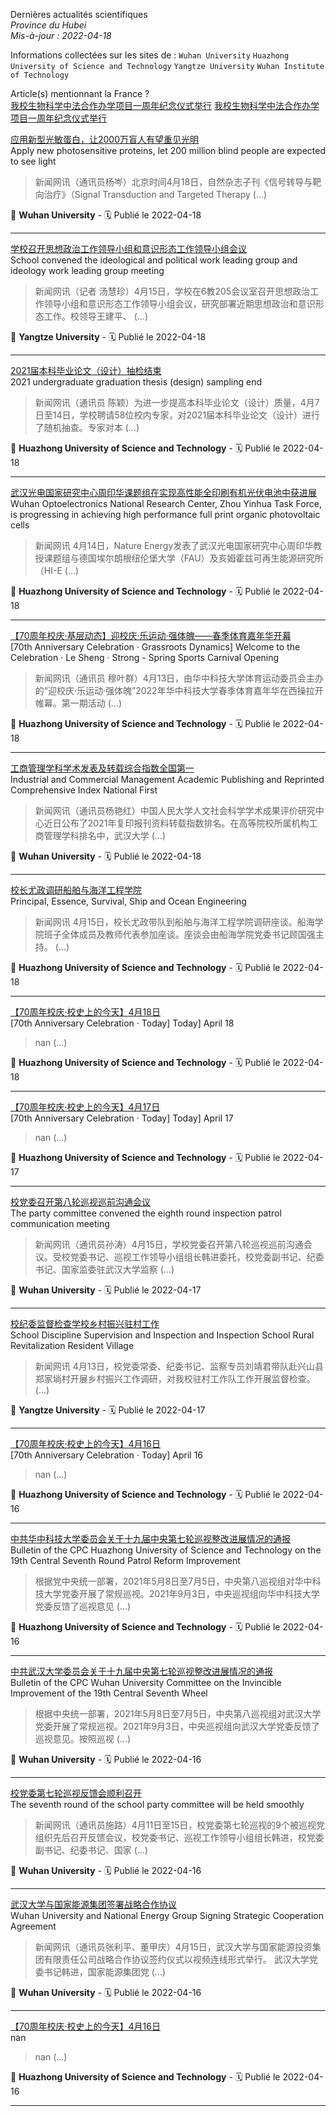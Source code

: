Dernières actualités scientifiques  
_Province du Hubei_<br/>
_Mis-à-jour : 2022-04-18_  
  
Informations collectées sur les sites de : `Wuhan University` `Huazhong University of Science and Technology` `Yangtze University` `Wuhan Institute of Technology`<br/>  
  
Article(s) mentionnant la France ?  
[我校生物科学中法合作办学项目一周年纪念仪式举行](http://news.hust.edu.cn/info/1002/44299.htm)    [我校生物科学中法合作办学项目一周年纪念仪式举行](info/1002/44299.htm)  
  
[应用新型光敏蛋白，让2000万盲人有望重见光明](http://news.whu.edu.cn/info/1015/66961.htm)  
Apply new photosensitive proteins, let 200 million blind people are expected to see light  
> 新闻网讯（通讯员杨岑）北京时间4月18日，自然杂志子刊《信号转导与靶向治疗》（Signal Transduction and Targeted Therapy  (...)  
  
📍 **Wuhan University** - 🗓️  Publié le 2022-04-18  
  * * *  
[学校召开思想政治工作领导小组和意识形态工作领导小组会议](http://news.yangtzeu.edu.cn/info/1003/30514.htm)  
School convened the ideological and political work leading group and ideology work leading group meeting  
> 新闻网讯（记者 汤慧珍）4月15日，学校在6教205会议室召开思想政治工作领导小组和意识形态工作领导小组会议，研究部署近期思想政治和意识形态工作。校领导王建平、 (...)  
  
📍 **Yangtze University** - 🗓️  Publié le 2022-04-18  
  * * *  
[2021届本科毕业论文（设计）抽检结束](http://news.hust.edu.cn/info/1003/44371.htm)  
2021 undergraduate graduation thesis (design) sampling end  
> 新闻网讯（通讯员 陈颖）为进一步提高本科毕业论文（设计）质量，4月7日至14日，学校聘请58位校内专家，对2021届本科毕业论文（设计）进行了随机抽查。专家对本 (...)  
  
📍 **Huazhong University of Science and Technology** - 🗓️  Publié le 2022-04-18  
  * * *  
[武汉光电国家研究中心周印华课题组在实现高性能全印刷有机光伏电池中获进展](http://news.hust.edu.cn/info/1003/44372.htm)  
Wuhan Optoelectronics National Research Center, Zhou Yinhua Task Force, is progressing in achieving high performance full print organic photovoltaic cells  
> 新闻网讯 4月14日，Nature Energy发表了武汉光电国家研究中心周印华教授课题组与德国埃尔朗根纽伦堡大学（FAU）及亥姆霍兹可再生能源研究所（HI-E (...)  
  
📍 **Huazhong University of Science and Technology** - 🗓️  Publié le 2022-04-18  
  * * *  
[【70周年校庆·基层动态】迎校庆·乐运动·强体魄——春季体育嘉年华开幕](http://news.hust.edu.cn/info/1003/44375.htm)  
[70th Anniversary Celebration · Grassroots Dynamics] Welcome to the Celebration · Le Sheng · Strong - Spring Sports Carnival Opening  
> 新闻网讯（通讯员 穆叶群）4月13日，由华中科技大学体育运动委员会主办的“迎校庆·乐运动·强体魄”2022年华中科技大学春季体育嘉年华在西操拉开帷幕。第一期活动 (...)  
  
📍 **Huazhong University of Science and Technology** - 🗓️  Publié le 2022-04-18  
  * * *  
[工商管理学科学术发表及转载综合指数全国第一](http://news.whu.edu.cn/info/1015/66956.htm)  
Industrial and Commercial Management Academic Publishing and Reprinted Comprehensive Index National First  
> 新闻网讯（通讯员杨艳红）中国人民大学人文社会科学学术成果评价研究中心近日公布了2021年复印报刊资料转载指数排名。在高等院校所属机构工商管理学科排名中，武汉大学 (...)  
  
📍 **Wuhan University** - 🗓️  Publié le 2022-04-18  
  * * *  
[校长尤政调研船舶与海洋工程学院](http://news.hust.edu.cn/info/1002/44374.htm)  
Principal, Essence, Survival, Ship and Ocean Engineering  
> 新闻网讯 4月15日，校长尤政带队到船舶与海洋工程学院调研座谈。船海学院班子全体成员及教师代表参加座谈。座谈会由船海学院党委书记顾国强主持。 (...)  
  
📍 **Huazhong University of Science and Technology** - 🗓️  Publié le 2022-04-18  
  * * *  
[【70周年校庆·校史上的今天】4月18日](http://news.hust.edu.cn/info/1002/44370.htm)  
[70th Anniversary Celebration · Today] Today] April 18  
> nan (...)  
  
📍 **Huazhong University of Science and Technology** - 🗓️  Publié le 2022-04-18  
  * * *  
[【70周年校庆·校史上的今天】4月17日](http://news.hust.edu.cn/info/1002/44369.htm)  
[70th Anniversary Celebration · Today] Today] April 17  
> nan (...)  
  
📍 **Huazhong University of Science and Technology** - 🗓️  Publié le 2022-04-17  
  * * *  
[校党委召开第八轮巡视巡前沟通会议](http://news.whu.edu.cn/info/1002/66955.htm)  
The party committee convened the eighth round inspection patrol communication meeting  
> 新闻网讯（通讯员孙涛）4月15日，学校党委召开第八轮巡视巡前沟通会议。受校党委书记、巡视工作领导小组组长韩进委托，校党委副书记、纪委书记、国家监委驻武汉大学监察 (...)  
  
📍 **Wuhan University** - 🗓️  Publié le 2022-04-17  
  * * *  
[校纪委监督检查学校乡村振兴驻村工作](http://news.yangtzeu.edu.cn/info/1003/30510.htm)  
School Discipline Supervision and Inspection and Inspection School Rural Revitalization Resident Village  
> 新闻网讯 4月13日，校党委常委、纪委书记、监察专员刘靖君带队赴兴山县郑家埫村开展乡村振兴工作调研，对我校驻村工作队工作开展监督检查。 (...)  
  
📍 **Yangtze University** - 🗓️  Publié le 2022-04-17  
  * * *  
[【70周年校庆·校史上的今天】4月16日](http://news.hust.edu.cn/info/1002/44366.htm)  
[70th Anniversary Celebration · Today] April 16  
> nan (...)  
  
📍 **Huazhong University of Science and Technology** - 🗓️  Publié le 2022-04-16  
  * * *  
[中共华中科技大学委员会关于十九届中央第七轮巡视整改进展情况的通报](http://news.hust.edu.cn/info/1002/44368.htm)  
Bulletin of the CPC Huazhong University of Science and Technology on the 19th Central Seventh Round Patrol Reform Improvement  
> 根据党中央统一部署，2021年5月8日至7月5日，中央第八巡视组对华中科技大学党委开展了常规巡视。2021年9月3日，中央巡视组向华中科技大学党委反馈了巡视意见 (...)  
  
📍 **Huazhong University of Science and Technology** - 🗓️  Publié le 2022-04-16  
  * * *  
[中共武汉大学委员会关于十九届中央第七轮巡视整改进展情况的通报](http://news.whu.edu.cn/info/1002/66954.htm)  
Bulletin of the CPC Wuhan University Committee on the Invincible Improvement of the 19th Central Seventh Wheel  
> 根据中央统一部署，2021年5月8日至7月5日，中央第八巡视组对武汉大学党委开展了常规巡视。2021年9月3日，中央巡视组向武汉大学党委反馈了巡视意见。按照巡视 (...)  
  
📍 **Wuhan University** - 🗓️  Publié le 2022-04-16  
  * * *  
[校党委第七轮巡视反馈会顺利召开](http://news.whu.edu.cn/info/1002/66952.htm)  
The seventh round of the school party committee will be held smoothly  
> 新闻网讯（通讯员施路）4月11日至15日，校党委第七轮巡视的9个被巡视党组织先后召开反馈会议，校党委书记、巡视工作领导小组组长韩进，校党委副书记、纪委书记、国家 (...)  
  
📍 **Wuhan University** - 🗓️  Publié le 2022-04-16  
  * * *  
[武汉大学与国家能源集团签署战略合作协议](http://news.whu.edu.cn/info/1002/66953.htm)  
Wuhan University and National Energy Group Signing Strategic Cooperation Agreement  
> 新闻网讯（通讯员张利平、董甲庆）4月15日，武汉大学与国家能源投资集团有限责任公司战略合作协议签约仪式以视频连线形式举行。 武汉大学党委书记韩进，国家能源集团党 (...)  
  
📍 **Wuhan University** - 🗓️  Publié le 2022-04-16  
  * * *  
[【70周年校庆·校史上的今天】4月16日](info/1002/44366.htm)  
nan  
> nan (...)  
  
📍 **Huazhong University of Science and Technology** - 🗓️  Publié le 2022-04-16  
  * * *  
